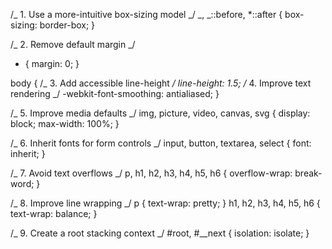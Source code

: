 <!DOCTYPE html>
<html lang="fr">
  <head>
    <title>Titre de la page</title>
    <meta charset="UTF-8">
    <meta name="viewport" content="width=device-width, initial-scale=1.0">
    <link rel="icon" href="" type=""/>
    <link rel="stylesheet" href=".css">
  </head>
  <body>
  </body>
</html>

/_ 1. Use a more-intuitive box-sizing model _/
_, _::before, \*::after {
box-sizing: border-box;
}

/_ 2. Remove default margin _/

- {
  margin: 0;
  }

body {
/_ 3. Add accessible line-height _/
line-height: 1.5;
/_ 4. Improve text rendering _/
-webkit-font-smoothing: antialiased;
}

/_ 5. Improve media defaults _/
img, picture, video, canvas, svg {
display: block;
max-width: 100%;
}

/_ 6. Inherit fonts for form controls _/
input, button, textarea, select {
font: inherit;
}

/_ 7. Avoid text overflows _/
p, h1, h2, h3, h4, h5, h6 {
overflow-wrap: break-word;
}

/_ 8. Improve line wrapping _/
p {
text-wrap: pretty;
}
h1, h2, h3, h4, h5, h6 {
text-wrap: balance;
}

/_ 9. Create a root stacking context
_/
#root, #\_\_next {
isolation: isolate;
}
